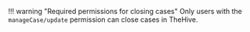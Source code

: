 !!! warning "Required permissions for closing cases"
    Only users with the `manageCase/update` permission can close cases in TheHive.